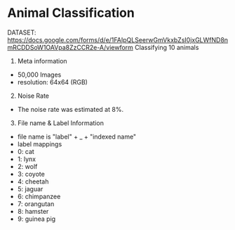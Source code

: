 # Animal Classification
DATASET: https://docs.google.com/forms/d/e/1FAIpQLSeerwGmVkxbZsI0jxGLWfND8nmRCDDSoW1OAVpa8ZzCCR2e-A/viewform
 Classifying 10 animals

1. Meta information
 - 50,000 Images
 - resolution: 64x64 (RGB)

2. Noise Rate
 - The noise rate was estimated at 8%.
 
3. File name & Label Information
 - file name is "label" + _ + "indexed name"
 - label mappings
  - 0: cat
  - 1: lynx
  - 2: wolf
  - 3: coyote
  - 4: cheetah
  - 5: jaguar
  - 6: chimpanzee
  - 7: orangutan
  - 8: hamster
  - 9: guinea pig


 
